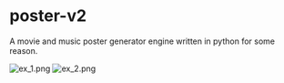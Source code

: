 # poster-v2
A movie and music poster generator engine written in python for some reason.


![ex_1.png](ex_1.png)
![ex_2.png](ex_2.png)
